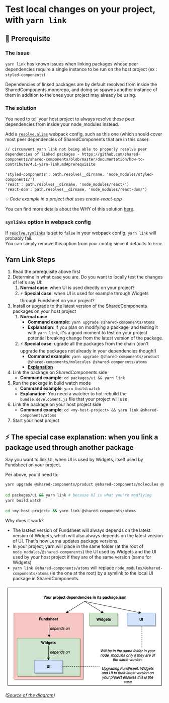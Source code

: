 # Test local changes on your project, with `yarn link`

## 🚨 Prerequisite

### The issue

`yarn link` has known issues when linking packages whose peer dependencies require a single instance to be run on the host project (ex : `styled-components`)

Dependencies of linked packages are by default resolved from inside the SharedComponents monorepo, and doing so spawns another instance of them in addition to the ones your project may already be using.

### The solution

You need to tell your host project to always resolve these peer dependencies from inside your node_modules instead.

Add a [`resolve.alias`](https://webpack.js.org/configuration/resolve/#resolvealias) webpack config, such as this one (which should cover most peer dependencies of SharedComponents that are in this case):

```
// circumvent yarn link not being able to properly resolve peer dependencies of linked packages - https://github.com/shared-components/shared-components/blob/master/documentation/how-to-contribute/4.1-yarn-link.md#prerequisite

'styled-components': path.resolve(__dirname, 'node_modules/styled-components/')
'react': path.resolve(__dirname, 'node_modules/react/')
'react-dom': path.resolve(__dirname, 'node_modules/react-dom/')
```

_💡 Code example in a project that uses create-react-app_

You can find more details about the WHY of this solution [here](../for-the-core-team/why-using-aliases-for-yarn-link-is-better.md).

### `symlinks` option in webpack config

If [`resolve.symlinks`](https://webpack.js.org/configuration/resolve/#resolvesymlinks) is set to `false` in your webpack config, `yarn link` will probably fail.  
You can simply remove this option from your config since it defaults to `true`.

## Yarn Link Steps

1. Read the prerequisite above first
2. Determine in what case you are. Do you want to locally test the changes of let's say UI:
   1. **Normal case**: when UI is used directly on your project?
   2. ⚡ **Special case**: when UI is used for example through Widgets through Fundsheet on your project?
3. Install or upgrade to the latest version of the SharedComponents packages on your host project
   1. **Normal case**
      - **Command example**: `yarn upgrade @shared-components/atoms`
      - **Explanation**: If you plan on modifying a package, and testing it with `yarn link`, it's a good moment to test on your project potential breaking change from the latest version of the package.
   2. ⚡ **Special case**: ugrade all the packages from the chain (don't upgrade the packages not already in your dependencies though!)
      - **Command example**: `yarn upgrade @shared-components/product @shared-components/molecules @shared-components/atoms`
      - [**Explanation**](#-the-special-case-explanation-when-you-link-a-package-used-through-another-package)
4. Link the package on SharedComponents side
   - **Command example**: `cd packages/ui && yarn link`
5. Run the package in build watch mode
   - **Command example**: `yarn build:watch`
   - **Explanation**: You need a watcher to hot-rebuild the `bundle.development.js` file that your project will use
6. Link the package on your host project side
   - **Command example**: `cd <my-host-project> && yarn link @shared-components/atoms`
7. Start your host project

## ⚡ The special case explanation: when you link a package used through another package

Say you want to link UI, when UI is used by Widgets, itself used by Fundsheet on your project.

Per above, you'd need to:

```bash
yarn upgrade @shared-components/product @shared-components/molecules @shared-components/atoms # don't upgrade the packages not already in your dependencies though

cd packages/ui && yarn link # because UI is what you're modfiying
yarn build:watch

cd <my-host-project> && yarn link @shared-components/atoms
```

Why does it work?

- The lastest version of Fundsheet will always depends on the latest version of Widgets, which will also always depends on the latest version of UI. That's how Lerna updates package versions.
- In your project, yarn will place in the same folder (at the root of `node_modules/@shared-components`) the UI used by Widgets and the UI used by your host project if they are of the same version (same for Widgets)
- `yarn link @shared-components/atoms` will replace `node_modules/@shared-components/atoms` (ie the one at the root) by a symlink to the local UI package in SharedComponents.

<p align="center">
  <img src="cs_package_indirectly_used_on_host_project.png">
</p>

_([Source of the diagram](https://drive.google.com/open?id=1kT51cnJIuTwDppfOEeUg2JHhsjxgUoHH))_
